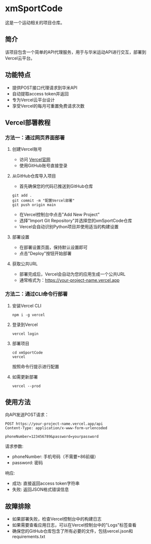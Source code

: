 # xmSportCode

这是一个运动相关的项目仓库。

## 简介
该项目包含一个简单的API代理服务，用于与华米运动API进行交互，部署到Vercel云平台。

## 功能特点
- 提供POST接口代理请求到华米API
- 自动提取access token并返回
- 专为Vercel云平台设计
- 享受Vercel的每月可重置免费请求次数

## Vercel部署教程

### 方法一：通过网页界面部署
1. 创建Vercel账号
   - 访问 [Vercel官网](https://vercel.com/) 
   - 使用GitHub账号直接登录

2. 从GitHub仓库导入项目
   - 首先确保您的代码已推送到GitHub仓库
   ```
   git add .
   git commit -m "配置Vercel部署"
   git push origin main
   ```
   - 在Vercel控制台中点击"Add New Project"
   - 选择"Import Git Repository"并选择您的xmSportCode仓库
   - Vercel会自动识别Python项目并使用适当的构建设置

3. 部署设置
   - 在部署设置页面，保持默认设置即可
   - 点击"Deploy"按钮开始部署

4. 获取公共URL
   - 部署完成后，Vercel会自动为您的应用生成一个公共URL
   - 通常格式为：https://your-project-name.vercel.app

### 方法二：通过CLI命令行部署
1. 安装Vercel CLI
   ```
   npm i -g vercel
   ```

2. 登录到Vercel
   ```
   vercel login
   ```

3. 部署项目
   ```
   cd xmSportCode
   vercel
   ```
   按照命令行提示进行配置

4. 如需更新部署
   ```
   vercel --prod
   ```
   
## 使用方法
向API发送POST请求：

```
POST https://your-project-name.vercel.app/api
Content-Type: application/x-www-form-urlencoded

phoneNumber=123456789&password=yourpassword
```

请求参数:
- phoneNumber: 手机号码（不需要+86前缀）
- password: 密码

响应:
- 成功: 直接返回access token字符串
- 失败: 返回JSON格式错误信息

## 故障排除
- 如果部署失败，检查Vercel控制台中的构建日志
- 如果需要查看应用日志，可以在Vercel控制台中的"Logs"标签查看
- 确保您的GitHub仓库包含了所有必要的文件，包括vercel.json和requirements.txt

